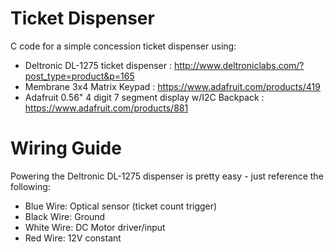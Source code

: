 # Ticket Dispenser

C code for a simple concession ticket dispenser using:
- Deltronic DL-1275 ticket dispenser : http://www.deltroniclabs.com/?post_type=product&p=165
- Membrane 3x4 Matrix Keypad : https://www.adafruit.com/products/419
- Adafruit 0.56" 4 digit 7 segment display w/I2C Backpack : https://www.adafruit.com/products/881

# Wiring Guide
Powering the Deltronic DL-1275 dispenser is pretty easy - just reference the following:
- Blue Wire: Optical sensor (ticket count trigger)
- Black Wire: Ground
- White Wire: DC Motor driver/input
- Red Wire: 12V constant
